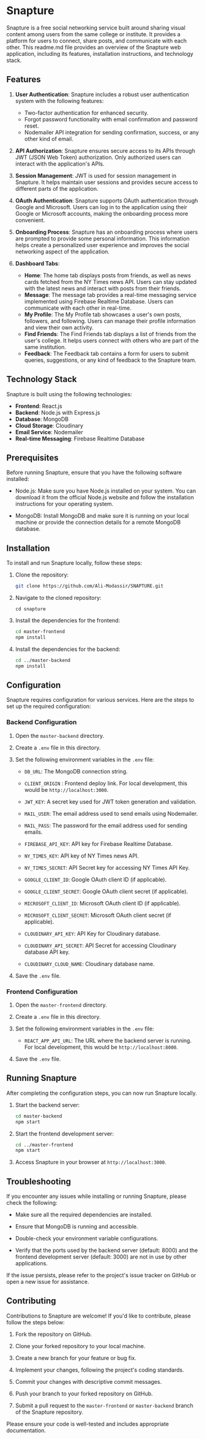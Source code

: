 
# Snapture

Snapture is a free social networking service built around sharing visual content among users from the same college or institute. It provides a platform for users to connect, share posts, and communicate with each other. This readme.md file provides an overview of the Snapture web application, including its features, installation instructions, and technology stack.

## Features

1.  **User Authentication**: Snapture includes a robust user authentication system with the following features:
    
    -   Two-factor authentication for enhanced security.
    -   Forgot password functionality with email confirmation and password reset.
    -   Nodemailer API integration for sending confirmation, success, or any other kind of email.
2.  **API Authorization**: Snapture ensures secure access to its APIs through JWT (JSON Web Token) authorization. Only authorized users can interact with the application's APIs.
    
3.  **Session Management**: JWT is used for session management in Snapture. It helps maintain user sessions and provides secure access to different parts of the application.
    
4.  **OAuth Authentication**: Snapture supports OAuth authentication through Google and Microsoft. Users can log in to the application using their Google or Microsoft accounts, making the onboarding process more convenient.
    
5.  **Onboarding Process**: Snapture has an onboarding process where users are prompted to provide some personal information. This information helps create a personalized user experience and improves the social networking aspect of the application.
    
6.  **Dashboard Tabs**:
    
    -   **Home**: The home tab displays posts from friends, as well as news cards fetched from the NY Times news API. Users can stay updated with the latest news and interact with posts from their friends.
    -   **Message**: The message tab provides a real-time messaging service implemented using Firebase Realtime Database. Users can communicate with each other in real-time.
    -   **My Profile**: The My Profile tab showcases a user's own posts, followers, and following. Users can manage their profile information and view their own activity.
    -   **Find Friends**: The Find Friends tab displays a list of friends from the user's college. It helps users connect with others who are part of the same institution.
    -   **Feedback**: The Feedback tab contains a form for users to submit queries, suggestions, or any kind of feedback to the Snapture team.

## Technology Stack

Snapture is built using the following technologies:

-   **Frontend**: React.js
-   **Backend**: Node.js with Express.js
-   **Database**: MongoDB
-   **Cloud Storage**: Cloudinary
-   **Email Service**: Nodemailer
-   **Real-time Messaging**: Firebase Realtime Database

## Prerequisites

Before running Snapture, ensure that you have the following software installed:

-   Node.js: Make sure you have Node.js installed on your system. You can download it from the official Node.js website and follow the installation instructions for your operating system.
    
-   MongoDB: Install MongoDB and make sure it is running on your local machine or provide the connection details for a remote MongoDB database.

## Installation

To install and run Snapture locally, follow these steps:

1.  Clone the repository:
    ```sh    
    git clone https://github.com/Ali-Modassir/SNAPTURE.git
    ```
    
2.  Navigate to the cloned repository:
     
    `cd snapture` 
    
3.  Install the dependencies for the frontend:
    
    ```sh    
    cd master-frontend
    npm install
    ``` 
    
4.  Install the dependencies for the backend:
        
    ```sh    
    cd ../master-backend
    npm install
    ```
    
## Configuration

Snapture requires configuration for various services. Here are the steps to set up the required configuration:

### Backend Configuration

1.  Open the `master-backend` directory.
    
2.  Create a `.env` file in this directory.
    
3.  Set the following environment variables in the `.env` file:
    
    -   `DB_URL`: The MongoDB connection string.
    
    - `CLIENT_ORIGIN` : Frontend deploy link.  For local development, this would be `http://localhost:3000`.
                
    -   `JWT_KEY`: A secret key used for JWT token generation and validation.
            
    -   `MAIL_USER`: The email address used to send emails using Nodemailer.
        
    -   `MAIL_PASS`: The password for the email address used for sending emails.
        
    -   `FIREBASE_API_KEY`: API key for Firebase Realtime Database.
        
    -   `NY_TIMES_KEY`: API key of NY Times news API.
    
    - `NY_TIMES_SECRET`: API Secret key for accessing NY Times API Key. 
        
    -   `GOOGLE_CLIENT_ID`: Google OAuth client ID (if applicable).
        
    -   `GOOGLE_CLIENT_SECRET`: Google OAuth client secret (if applicable).
        
    -   `MICROSOFT_CLIENT_ID`: Microsoft OAuth client ID (if applicable).
        
    -   `MICROSOFT_CLIENT_SECRET`: Microsoft OAuth client secret (if applicable).

	- `CLOUDINARY_API_KEY`: API Key for Cloudinary database.

	- `CLOUDINARY_API_SECRET`: API Secret for accessing Cloudinary database API key.

	- `CLOUDINARY_CLOUD_NAME`: Cloudinary database name.
        
4.  Save the `.env` file.

### Frontend Configuration

1.  Open the `master-frontend` directory.
    
2.  Create a `.env` file in this directory.
    
3.  Set the following environment variables in the `.env` file:
    
    -   `REACT_APP_API_URL`: The URL where the backend server is running. For local development, this would be `http://localhost:8000`.
4.  Save the `.env` file.

## Running Snapture

After completing the configuration steps, you can now run Snapture locally.

1.  Start the backend server:
	```sh
	cd master-backend 
	npm start
	```
2. Start the frontend development server:
	```sh
	cd ../master-frontend 
	npm start
	```
3. Access Snapture in your browser at `http://localhost:3000`.

## Troubleshooting

If you encounter any issues while installing or running Snapture, please check the following:

-   Make sure all the required dependencies are installed.
    
-   Ensure that MongoDB is running and accessible.
    
-   Double-check your environment variable configurations.
    
-   Verify that the ports used by the backend server (default: 8000) and the frontend development server (default: 3000) are not in use by other applications.
    

If the issue persists, please refer to the project's issue tracker on GitHub or open a new issue for assistance.

## Contributing

Contributions to Snapture are welcome! If you'd like to contribute, please follow the steps below:

1.  Fork the repository on GitHub.
    
2.  Clone your forked repository to your local machine.
    
3.  Create a new branch for your feature or bug fix.
    
4.  Implement your changes, following the project's coding standards.
    
5.  Commit your changes with descriptive commit messages.
    
6.  Push your branch to your forked repository on GitHub.
    
7.  Submit a pull request to the `master-frontend`  or `master-backend` branch of the Snapture repository.
    

Please ensure your code is well-tested and includes appropriate documentation.
